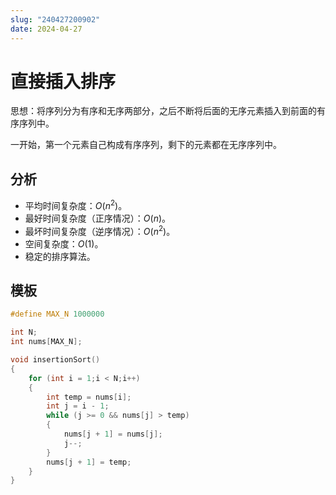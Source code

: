 ```yaml
---
slug: "240427200902"
date: 2024-04-27
---
```


# 直接插入排序


思想：将序列分为有序和无序两部分，之后不断将后面的无序元素插入到前面的有序序列中。

一开始，第一个元素自己构成有序序列，剩下的元素都在无序序列中。

## 分析

- 平均时间复杂度：$O(n^2)$。
- 最好时间复杂度（正序情况）：$O(n)$。
- 最坏时间复杂度（逆序情况）：$O(n^2)$。
- 空间复杂度：$O(1)$。
- 稳定的排序算法。

## 模板

``` cpp
#define MAX_N 1000000

int N;
int nums[MAX_N];

void insertionSort()
{
    for (int i = 1;i < N;i++)
    {
        int temp = nums[i];
        int j = i - 1;
        while (j >= 0 && nums[j] > temp)
        {
            nums[j + 1] = nums[j];
            j--;
        }
        nums[j + 1] = temp;
    }
}
```
